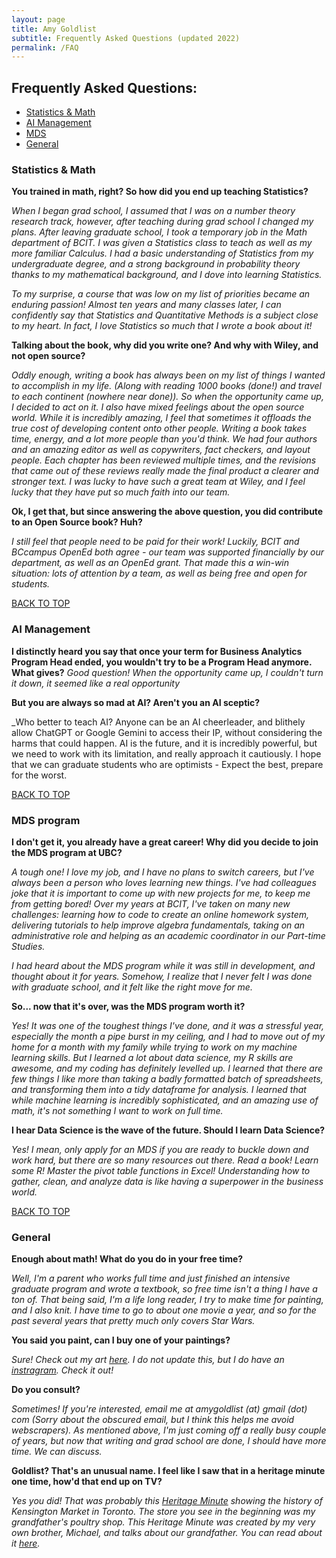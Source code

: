 ```yaml
---
layout: page
title: Amy Goldlist
subtitle: Frequently Asked Questions (updated 2022)
permalink: /FAQ
---
```


<a name = "faq"></a>
## Frequently Asked Questions:
* [Statistics & Math](#math)
* [AI Management](#aim)
* [MDS](#mds)
* [General](#general)

<a name = "math" ></a>
### Statistics & Math


**You trained in math, right?  So how did you end up teaching Statistics?**

_When I began grad school, I assumed that I was on a number theory research track, however, after teaching during grad school I changed my plans. After leaving graduate school, I took a temporary job in the Math department of BCIT.  I was given a Statistics class to teach as well as my more familiar Calculus.  I had a basic understanding of Statistics from my undergraduate degree, and a strong background in probability theory thanks to my mathematical background, and I dove into learning Statistics._

_To my surprise, a course that was low on my list of priorities became an enduring passion!  Almost ten years and many classes later, I can confidently say that Statistics and Quantitative Methods is a subject close to my heart.  In fact, I love Statistics so much that I wrote a book about it!_

**Talking about the book, why did you write one?  And why with Wiley, and not open source?**

_Oddly enough, writing a book has always been on my list of things I wanted to accomplish in my life.  (Along with reading 1000 books (done!) and travel to each continent (nowhere near done)).  So when the opportunity came up, I decided to act on it.  I also have mixed feelings about the open source world.  While it is incredibly amazing, I feel that sometimes it offloads the true cost of developing content onto other people.  Writing a book takes time, energy, and a lot more people than you'd think.  We had four authors and an amazing editor as well as copywriters, fact checkers, and layout people.  Each chapter has been reviewed multiple times, and the revisions that came out of these reviews really made the final product a clearer and stronger text.  I was lucky to have such a great team at Wiley, and I feel lucky that they have put so much faith into our team._

**Ok, I get that, but since answering the above question, you did contribute to an Open Source book?  Huh?**

_I still feel that people need to be paid for their work!  Luckily, BCIT and BCcampus OpenEd both agree - our team was supported financially by our department, as well as an OpenEd grant.  That made this a win-win situation:  lots of attention by a team, as well as being free and open for students._

[BACK TO TOP](#faq)

<a name = "aim" >  </a>
### AI Management

**I distinctly heard you say that once your term for Business Analytics Program Head ended, you wouldn't try to be a Program Head anymore.  What gives?**
_Good question!  When the opportunity came up, I couldn't turn it down, it seemed like a real opportunity_

**But you are always so mad at AI?  Aren't you an AI sceptic?**

_Who better to teach AI?  Anyone can be an AI cheerleader, and blithely allow ChatGPT or Google Gemini to access their IP, without considering the harms that could happen.  AI is the future, and it is incredibly powerful, but we need to work with its limitation, and really approach it cautiously.  I hope that we can graduate students who are optimists - Expect the best, prepare for the worst.

[BACK TO TOP](#faq)

<a name = "mds" >  </a>
### MDS program


**I don't get it, you already have a great career! Why did you decide to join the MDS program at UBC?**

_A tough one!  I love my job, and I have no plans to switch careers, but I've always been a person who loves learning new things.  I've had colleagues joke that it is important to come up with new projects for me, to keep me from getting bored! Over my years at BCIT, I've taken on many new challenges: learning how to code to create an online homework system, delivering tutorials to help improve algebra fundamentals, taking on an administrative role and helping as an academic coordinator in our Part-time Studies._

_I had heard about the MDS program while it was still in development, and thought about it for years.  Somehow, I realize that I never felt I was done with graduate school, and it felt like the right move for me._

**So... now that it's over, was the MDS program worth it?**

_Yes! It was one of the toughest things I've done, and it was a stressful year, especially the month a pipe burst in my ceiling, and I had to move out of my home for a month with my family while trying to work on my machine learning skills.  But I learned a lot about data science, my R skills are awesome, and my coding has definitely levelled up.  I learned that there are few things I like more than taking a badly formatted batch of spreadsheets, and transforming them into a tidy dataframe for analysis.  I learned that while machine learning is incredibly sophisticated, and an amazing use of math, it's not something I want to work on full time._

**I hear Data Science is the wave of the future.  Should I learn Data Science?**

_Yes!  I mean, only apply for an MDS if you are ready to buckle down and work hard, but there are so many resources out there.  Read a book!  Learn some R!  Master the pivot table functions in Excel!  Understanding how to gather, clean, and analyze data is like having a superpower in the business world._

[BACK TO TOP](#faq)

<a name = "general"></a>
### General


**Enough about math!  What do you do in your free time?**

_Well, I'm a parent who works full time and just finished an intensive graduate program and wrote a textbook, so free time isn't a thing I have a ton of.  That being said, I'm a life long reader, I try to make time for painting, and I also knit.  I have time to go to about one movie a year, and so for the past several years that pretty much only covers Star Wars._  

**You said you paint, can I buy one of your paintings?**

_Sure!  Check out my art [here](https://knockoffart.blogspot.com/).  I do not update this, but I do have an [instragram](https://www.instagram.com/knock_off_artist/).  Check it out!_

**Do you consult?**

_Sometimes! If you're interested, email me at amygoldlist (at) gmail (dot) com (Sorry about the obscured email, but I think this helps me avoid webscrapers). As mentioned above, I'm just coming off a really busy couple of years, but now that writing and grad school are done, I should have more time.  We can discuss._

**Goldlist?  That's an unusual name.  I feel like I saw that in a heritage minute one time, how'd that end up on TV?**

_Yes you did!  That was probably this [Heritage Minute](https://www.historicacanada.ca/content/heritage-minutes/kensington-market) showing the history of Kensington Market in Toronto.  The store you see in the beginning was my grandfather's poultry shop.  This Heritage Minute was created by my very own brother, Michael, and talks about our grandfather.  You can read about it [here](https://www.cbc.ca/news/canada/toronto/kensington-market-immigration-heritage-minute-1.4369947)._
